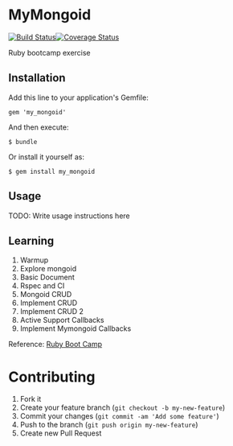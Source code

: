 # MyMongoid

[![Build Status](https://secure.travis-ci.org/puiesabu/my_mongoid.png?branch=master)](http://travis-ci.org/puiesabu/my_mongoid)[![Coverage Status](https://coveralls.io/repos/puiesabu/my_mongoid/badge.png?branch=master)](https://coveralls.io/r/puiesabu/my_mongoid?branch=master)


Ruby bootcamp exercise

## Installation

Add this line to your application's Gemfile:

    gem 'my_mongoid'

And then execute:

    $ bundle

Or install it yourself as:

    $ gem install my_mongoid

## Usage

TODO: Write usage instructions here

## Learning

1. Warmup
2. Explore mongoid
3. Basic Document
4. Rspec and CI
5. Mongoid CRUD
6. Implement CRUD
7. Implement CRUD 2
8. Active Support Callbacks
9. Implement Mymongoid Callbacks

Reference: [Ruby Boot Camp](https://github.com/hayeah/ruby-bootcamp-mongoid)

# Contributing

1. Fork it
2. Create your feature branch (`git checkout -b my-new-feature`)
3. Commit your changes (`git commit -am 'Add some feature'`)
4. Push to the branch (`git push origin my-new-feature`)
5. Create new Pull Request
